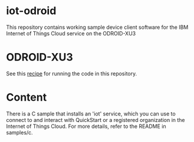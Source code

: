 iot-odroid
===============
This repository contains working sample device client software for the IBM Internet of Things Cloud service
on the ODROID-XU3

ODROID-XU3
==========

See this [recipe](https://www.ibmdw.net/iot/recipes/odroid-xu3/) for running the code in this repository.


Content
=======
There is a C sample that installs an 'iot' service, which you can use to connect to and interact with QuickStart or a registered organization in the Internet of Things Cloud. For more details, refer to the README in samples/c.

